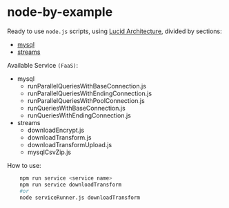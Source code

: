 # node-by-example
Ready to use `node.js` scripts, using [Lucid Architecture](lucid.md), divided by sections:
- [mysql](mysql/readme.md)
- [streams](streams/readme.md)

Available Service `(FaaS)`:
- mysql
  - runParallelQueriesWithBaseConnection.js
  - runParallelQueriesWithEndingConnection.js
  - runParallelQueriesWithPoolConnection.js
  - runQueriesWithBaseConnection.js
  - runQueriesWithEndingConnection.js
- streams
  - downloadEncrypt.js
  - downloadTransform.js
  - downloadTransformUpload.js
  - mysqlCsvZip.js

How to use:
```sh
    npm run service <service name>
    npm run service downloadTransform
    #or
    node serviceRunner.js downloadTransform
```

